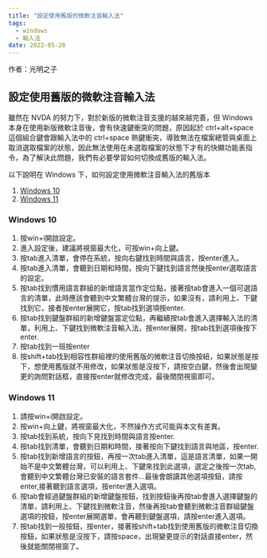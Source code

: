 ```yaml
---
title: "設定使用舊版的微軟注音輸入法"
tags:
  - windows
  - 輸入法
date: 2022-05-28
---
```


作者：光明之子

##  設定使用舊版的微軟注音輸入法

雖然在 NVDA 的努力下，對於新版的微軟注音支援的越來越完善，但 Windows 本身在使用新版微軟注音後，會有快速鍵衝突的問題，原因起於 ctrl+alt+space 這個組合鍵會跟輸入法中的 ctrl+space 熱鍵衝突，導致無法在檔案總管與桌面上取消選取檔案的狀態，因此無法使用在未選取檔案的狀態下才有的快顯功能表指令，為了解決此問題，我們有必要學習如何切換成舊版的輸入法。

以下說明在 Windows 下，如何設定使用微軟注音輸入法的舊版本

1. [Windows 10](#windows-10)
2. [Windows 11](#windows-11)

### Windows 10

1. 按win+i開啟設定。
2. 進入設定後，建議將視窗最大化，可按win+向上鍵。
3. 按tab進入清單，會停在系統，按向右鍵找到時間與語言，按enter進入。
4. 按tab進入清單，會聽到日期和時間，按向下鍵找到語言然後按enter選取語言的設定。
5. 按tab找到慣用語言群組的新增語言當作定位點，接著按tab會進入一個可選語言的清單，此時應該會聽到中文繁體台灣的提示，如果沒有，請利用上、下鍵找到它，接者按enter展開它，按tab找到選項按enter.
6. 按tab找到鍵盤群組的新增鍵盤當定位點，再繼續按tab會進入選擇輸入法的清單，利用上、下鍵找到微軟注音輸入法，按enter展開，按tab找到選項後按下enter.
7. 按tab找到一班按enter
8. 按shift+tab找到相容性群組裡的使用舊版的微軟注音切換按紐，如果狀態是按下，想使用舊版就不用修改，如果狀態是沒按下，請按空白鍵，然後會出現變更的詢問對話框，直接按enter就修改完成，最後關閉視窗即可。

### Windows 11
1. 請按win+i開啟設定。
2. 按win+向上鍵，將視窗最大化，不然操作方式可能與本文有差異。
3. 按tab找到系統，按向下見找到時間與語言按enter.
4. 按tab找到清單，會聽到日期和時間，接著按向下鍵找到語言與地區，按enter.
5. 按tab找到新增語言的按鈕，再按一次tab進入清單，這是語言清單，如果一開始不是中文繁體台灣，可以利用上、下鍵來找到此選項，選定之後按一次tab,會聽到中文繁體台灣已安裝的語言套件...最後會朗讀其他選項按鈕，請按enter,接著聽到語言選項，按enter進入選項。
6. 按tab會經過鍵盤群組的新增鍵盤按鈕，找到按鈕後再按tab會進入選擇鍵盤的清單，請利用上、下鍵找到微軟注音，然後再按tab會聽到微軟注音群組鍵盤選項的按鈕，按enter展開選單，會再聽到鍵盤選項，請按enter進入選項。
7. 按tab找到一般按鈕，按enter，接著按shift+tab找到使用舊版的微軟注音切換按鈕，如果狀態是沒按下，請按space，出現變更提示的對話直接enter，然後就能關閉視窗了。
